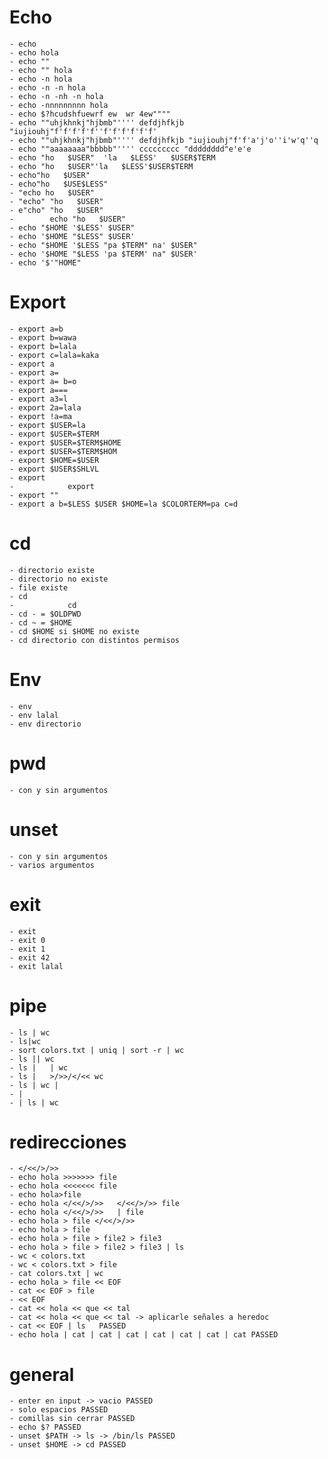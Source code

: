 # Echo
    - echo
    - echo hola
    - echo ""
    - echo "" hola
    - echo -n hola
    - echo -n -n hola
    - echo -n -nh -n hola
    - echo -nnnnnnnnn hola
    - echo $?hcudshfuewrf ew  wr 4ew""""
    - echo ""uhjkhnkj"hjbmb"'''' defdjhfkjb "iujiouhj"f'f'f'f'f''f'f'f'f'f'f'
    - echo ""uhjkhnkj"hjbmb"'''' defdjhfkjb "iujiouhj"f'f'a'j'o''i'w'q''q
    - echo ""aaaaaaaa"bbbbb"'''' ccccccccc "dddddddd"e'e'e
    - echo "ho   $USER"  'la   $LESS'   $USER$TERM
    - echo "ho   $USER"'la   $LESS'$USER$TERM
    - echo"ho   $USER"
    - echo"ho   $USE$LESS"
    - "echo ho   $USER"
    - "echo" "ho   $USER"
    - e"cho" "ho   $USER"
    -        echo "ho   $USER"
    - echo "$HOME '$LESS' $USER"
    - echo '$HOME "$LESS" $USER'
    - echo "$HOME '$LESS "pa $TERM" na' $USER"
    - echo '$HOME "$LESS 'pa $TERM' na" $USER'
    - echo '$'"HOME"

# Export
    - export a=b
    - export b=wawa
    - export b=lala
    - export c=lala=kaka
    - export a
    - export a=
    - export a= b=o
    - export a===
    - export a3=l
    - export 2a=lala
    - export !a=ma
    - export $USER=la
    - export $USER=$TERM
    - export $USER=$TERM$HOME
    - export $USER=$TERM$HOM
    - export $HOME=$USER
    - export $USER$SHLVL
    - export
    -            export
    - export ""
    - export a b=$LESS $USER $HOME=la $COLORTERM=pa c=d

# cd
    - directorio existe
    - directorio no existe
    - file existe
    - cd
    -            cd
    - cd - = $OLDPWD
    - cd ~ = $HOME
    - cd $HOME si $HOME no existe
    - cd directorio con distintos permisos

# Env
    - env
    - env lalal
    - env directorio

# pwd
    - con y sin argumentos

# unset
    - con y sin argumentos
    - varios argumentos

# exit 
    - exit
    - exit 0
    - exit 1
    - exit 42
    - exit lalal

# pipe
    - ls | wc
    - ls|wc
    - sort colors.txt | uniq | sort -r | wc
    - ls || wc
    - ls |   | wc
    - ls |   >/>>/</<< wc
    - ls | wc |
    - |
    - | ls | wc

# redirecciones
    - </<</>/>>
    - echo hola >>>>>>> file
    - echo hola <<<<<<< file
    - echo hola>file
    - echo hola </<</>/>>   </<</>/>> file
    - echo hola </<</>/>>   | file
    - echo hola > file </<</>/>>
    - echo hola > file
    - echo hola > file > file2 > file3
    - echo hola > file > file2 > file3 | ls
    - wc < colors.txt
    - wc < colors.txt > file
    - cat colors.txt | wc
    - echo hola > file << EOF
    - cat << EOF > file
    - << EOF
    - cat << hola << que << tal
    - cat << hola << que << tal -> aplicarle señales a heredoc 
    - cat << EOF | ls   PASSED
    - echo hola | cat | cat | cat | cat | cat | cat | cat PASSED

# general
    - enter en input -> vacio PASSED
    - solo espacios PASSED
    - comillas sin cerrar PASSED
    - echo $? PASSED
    - unset $PATH -> ls -> /bin/ls PASSED
    - unset $HOME -> cd PASSED